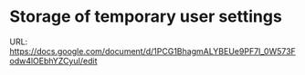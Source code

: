 # Storage of temporary user settings

URL: https://docs.google.com/document/d/1PCG1BhagmALYBEUe9PF7I_0W573Fodw4lOEbhYZCyuI/edit
